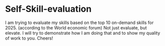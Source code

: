 # Self-Skill-evaluation
I am trying to evaluate my skills based on the top 10 on-demand skills for 2025. (according to the World economic forum) Not just evaluate, but elevate. I will try to demonstrate how I am doing that and to show my quality of work to you. Cheers!


